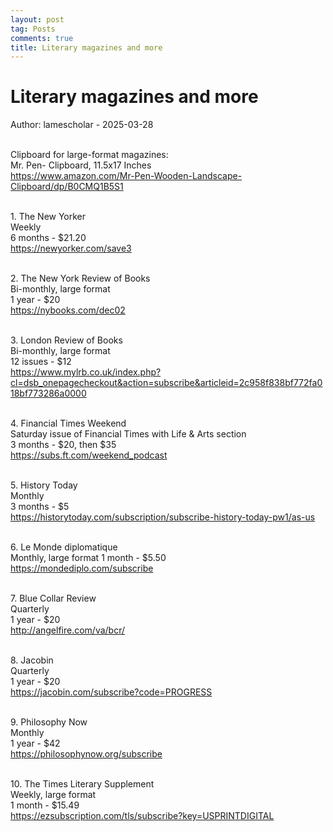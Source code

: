 ```yaml
---
layout: post
tag: Posts
comments: true
title: Literary magazines and more
---
```


# Literary magazines and more

Author: lamescholar - 2025-03-28
<br><br>

Clipboard for large-format magazines:<br>
Mr. Pen- Clipboard, 11.5x17 Inches<br>
<https://www.amazon.com/Mr-Pen-Wooden-Landscape-Clipboard/dp/B0CMQ1B5S1>
<br><br>

1\. The New Yorker<br>
Weekly<br>
6 months - $21.20<br>
<https://newyorker.com/save3>
<br><br>

2\. The New York Review of Books<br>
Bi-monthly, large format<br>
1 year - $20<br>
<https://nybooks.com/dec02>
<br><br>

3\. London Review of Books<br>
Bi-monthly, large format<br>
12 issues - $12<br>
<https://www.mylrb.co.uk/index.php?cl=dsb_onepagecheckout&action=subscribe&articleid=2c958f838bf772fa018bf773286a0000>
<br><br>

4\. Financial Times Weekend<br>
Saturday issue of Financial Times with Life & Arts section<br>
3 months - $20, then $35<br>
<https://subs.ft.com/weekend_podcast>
<br><br>

5\. History Today<br>
Monthly<br>
3 months - $5<br>
<https://historytoday.com/subscription/subscribe-history-today-pw1/as-us>
<br><br>

6\. Le Monde diplomatique<br>
Monthly, large format
1 month - $5.50<br>
<https://mondediplo.com/subscribe>
<br><br>

7\. Blue Collar Review<br>
Quarterly<br>
1 year - $20<br>
<http://angelfire.com/va/bcr/>
<br><br>

8\. Jacobin<br>
Quarterly<br>
1 year - $20<br>
<https://jacobin.com/subscribe?code=PROGRESS>
<br><br>

9\. Philosophy Now<br>
Monthly<br>
1 year - $42<br>
<https://philosophynow.org/subscribe>
<br><br>

10\. The Times Literary Supplement<br>
Weekly, large format<br>
1 month - $15.49<br>
<https://ezsubscription.com/tls/subscribe?key=USPRINTDIGITAL>
